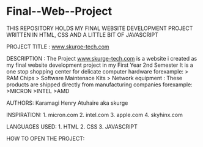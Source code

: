 # Final--Web--Project
THIS REPOSITORY HOLDS MY FINAL WEBSITE DEVELOPMENT PROJECT WRITTEN IN HTML, CSS AND A LITTLE BIT OF JAVASCRIPT


PROJECT TITLE : www.skurge-tech.com

DESCRIPTION : The Project www.skurge-tech.com is a website i created as my final website development project in my First Year 2nd Semester
               It is a one stop shopping center for delicate computer hardware forexample:
                                    > RAM Chips
                                    > Software Maintenace Kits
                                    > Network equipment
            : These products are shipped directly from manufacturing companies forexample:
                                    >MICRON
                                    >INTEL
                                    >AMD


AUTHORS: Karamagi Henry Atuhaire aka skurge

INSPIRATION: 1. micron.com
             2. intel.com
             3. apple.com
             4. skyhinx.com

LANGUAGES USED: 1. HTML
                2. CSS
                3. JAVASCRIPT

HOW TO OPEN THE PROJECT: 